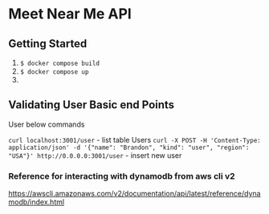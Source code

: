 # Meet Near Me API

## Getting Started

1. `$ docker compose build`
1. `$ docker compose up`
1.


## Validating User Basic end Points 
User below commands 

`curl localhost:3001/user` - list table Users
`curl -X POST -H 'Content-Type: application/json' -d '{"name": "Brandon", "kind": "user", "region": "USA"}' http://0.0.0.0:3001/user` - insert new user



### Reference for interacting with dynamodb from aws cli v2
https://awscli.amazonaws.com/v2/documentation/api/latest/reference/dynamodb/index.html
